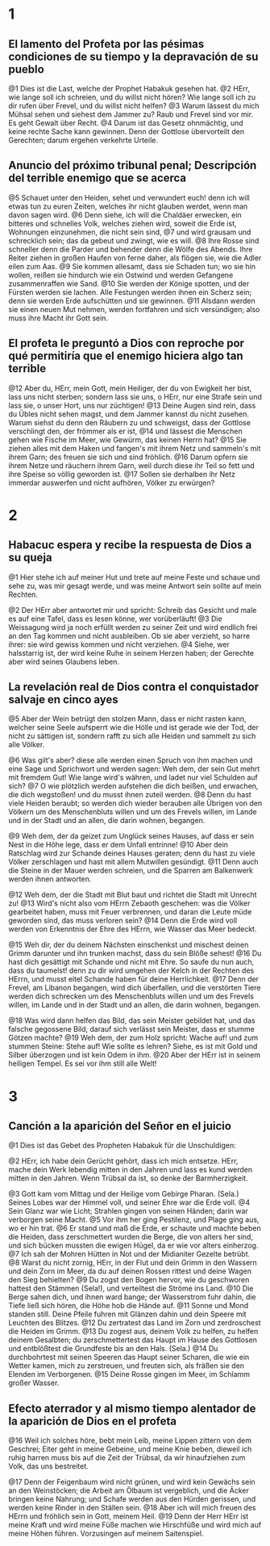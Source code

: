# 1
## El lamento del Profeta por las pésimas condiciones de su tiempo y la depravación de su pueblo
@1 Dies ist die Last, welche der Prophet Habakuk gesehen hat.
@2 HErr, wie lange soll ich schreien, und du willst nicht hören? Wie lange soll ich zu dir rufen über Frevel, und du willst nicht helfen?
@3 Warum lässest du mich Mühsal sehen und siehest dem Jammer zu? Raub und Frevel sind vor mir. Es geht Gewalt über Recht.
@4 Darum ist das Gesetz ohnmächtig, und keine rechte Sache kann gewinnen. Denn der Gottlose übervorteilt den Gerechten; darum ergehen verkehrte Urteile.

## Anuncio del próximo tribunal penal; Descripción del terrible enemigo que se acerca
@5 Schauet unter den Heiden, sehet und verwundert euch! denn ich will etwas tun zu euren Zeiten, welches ihr nicht glauben werdet, wenn man davon sagen wird.
@6 Denn siehe, ich will die Chaldäer erwecken, ein bitteres und schnelles Volk, welches ziehen wird, soweit die Erde ist, Wohnungen einzunehmen, die nicht sein sind,
@7 und wird grausam und schrecklich sein; das da gebeut und zwingt, wie es will.
@8 Ihre Rosse sind schneller denn die Parder und behender denn die Wölfe des Abends. Ihre Reiter ziehen in großen Haufen von ferne daher, als flögen sie, wie die Adler eilen zum Aas.
@9 Sie kommen allesamt, dass sie Schaden tun; wo sie hin wollen, reißen sie hindurch wie ein Ostwind und werden Gefangene zusammenraffen wie Sand.
@10 Sie werden der Könige spotten, und der Fürsten werden sie lachen. Alle Festungen werden ihnen ein Scherz sein; denn sie werden Erde aufschütten und sie gewinnen.
@11 Alsdann werden sie einen neuen Mut nehmen, werden fortfahren und sich versündigen; also muss ihre Macht ihr Gott sein.

## El profeta le preguntó a Dios con reproche por qué permitiría que el enemigo hiciera algo tan terrible
@12 Aber du, HErr, mein Gott, mein Heiliger, der du von Ewigkeit her bist, lass uns nicht sterben; sondern lass sie uns, o HErr, nur eine Strafe sein und lass sie, o unser Hort, uns nur züchtigen!
@13 Deine Augen sind rein, dass du Übles nicht sehen magst, und dem Jammer kannst du nicht zusehen. Warum siehst du denn den Räubern zu und schweigst, dass der Gottlose verschlingt den, der frömmer als er ist,
@14 und lässest die Menschen gehen wie Fische im Meer, wie Gewürm, das keinen Herrn hat?
@15 Sie ziehen alles mit dem Haken und fangen's mit ihrem Netz und sammeln's mit ihrem Garn; des freuen sie sich und sind fröhlich.
@16 Darum opfern sie ihrem Netze und räuchern ihrem Garn, weil durch diese ihr Teil so fett und ihre Speise so völlig geworden ist.
@17 Sollen sie derhalben ihr Netz immerdar auswerfen und nicht aufhören, Völker zu erwürgen?

# 2
## Habacuc espera y recibe la respuesta de Dios a su queja
@1 Hier stehe ich auf meiner Hut und trete auf meine Feste und schaue und sehe zu, was mir gesagt werde, und was meine Antwort sein sollte auf mein Rechten.

@2 Der HErr aber antwortet mir und spricht: Schreib das Gesicht und male es auf eine Tafel, dass es lesen könne, wer vorüberläuft!
@3 Die Weissagung wird ja noch erfüllt werden zu seiner Zeit und wird endlich frei an den Tag kommen und nicht ausbleiben. Ob sie aber verzieht, so harre ihrer: sie wird gewiss kommen und nicht verziehen.
@4 Siehe, wer halsstarrig ist, der wird keine Ruhe in seinem Herzen haben; der Gerechte aber wird seines Glaubens leben.

## La revelación real de Dios contra el conquistador salvaje en cinco ayes
@5 Aber der Wein betrügt den stolzen Mann, dass er nicht rasten kann, welcher seine Seele aufsperrt wie die Hölle und ist gerade wie der Tod, der nicht zu sättigen ist, sondern rafft zu sich alle Heiden und sammelt zu sich alle Völker.

@6 Was gilt's aber? diese alle werden einen Spruch von ihm machen und eine Sage und Sprichwort und werden sagen: Weh dem, der sein Gut mehrt mit fremdem Gut! Wie lange wird's währen, und ladet nur viel Schulden auf sich?
@7 O wie plötzlich werden aufstehen die dich beißen, und erwachen, die dich wegstoßen! und du musst ihnen zuteil werden.
@8 Denn du hast viele Heiden beraubt; so werden dich wieder berauben alle Übrigen von den Völkern um des Menschenbluts willen und um des Frevels willen, im Lande und in der Stadt und an allen, die darin wohnen, begangen.

@9 Weh dem, der da geizet zum Unglück seines Hauses, auf dass er sein Nest in die Höhe lege, dass er dem Unfall entrinne!
@10 Aber dein Ratschlag wird zur Schande deines Hauses geraten; denn du hast zu viele Völker zerschlagen und hast mit allem Mutwillen gesündigt.
@11 Denn auch die Steine in der Mauer werden schreien, und die Sparren am Balkenwerk werden ihnen antworten.

@12 Weh dem, der die Stadt mit Blut baut und richtet die Stadt mit Unrecht zu!
@13 Wird's nicht also vom HErrn Zebaoth geschehen: was die Völker gearbeitet haben, muss mit Feuer verbrennen, und daran die Leute müde geworden sind, das muss verloren sein?
@14 Denn die Erde wird voll werden von Erkenntnis der Ehre des HErrn, wie Wasser das Meer bedeckt.

@15 Weh dir, der du deinem Nächsten einschenkst und mischest deinen Grimm darunter und ihn trunken machst, dass du sein Blöße sehest!
@16 Du hast dich gesättigt mit Schande und nicht mit Ehre. So saufe du nun auch, dass du taumelst! denn zu dir wird umgehen der Kelch in der Rechten des HErrn, und musst eitel Schande haben für deine Herrlichkeit.
@17 Denn der Frevel, am Libanon begangen, wird dich überfallen, und die verstörten Tiere werden dich schrecken um des Menschenbluts willen und um des Frevels willen, im Lande und in der Stadt und an allen, die darin wohnen, begangen.

@18 Was wird dann helfen das Bild, das sein Meister gebildet hat, und das falsche gegossene Bild, darauf sich verlässt sein Meister, dass er stumme Götzen machte?
@19 Weh dem, der zum Holz spricht: Wache auf! und zum stummen Steine: Stehe auf! Wie sollte es lehren? Siehe, es ist mit Gold und Silber überzogen und ist kein Odem in ihm.
@20 Aber der HErr ist in seinem heiligen Tempel. Es sei vor ihm still alle Welt!

# 3
## Canción a la aparición del Señor en el juicio
@1 Dies ist das Gebet des Propheten Habakuk für die Unschuldigen:

@2 HErr, ich habe dein Gerücht gehört, dass ich mich entsetze. HErr, mache dein Werk lebendig mitten in den Jahren und lass es kund werden mitten in den Jahren. Wenn Trübsal da ist, so denke der Barmherzigkeit.

@3 Gott kam vom Mittag und der Heilige vom Gebirge Pharan. (Sela.) Seines Lobes war der Himmel voll, und seiner Ehre war die Erde voll.
@4 Sein Glanz war wie Licht; Strahlen gingen von seinen Händen; darin war verborgen seine Macht.
@5 Vor ihm her ging Pestilenz, und Plage ging aus, wo er hin trat.
@6 Er stand und maß die Erde, er schaute und machte beben die Heiden, dass zerschmettert wurden die Berge, die von alters her sind, und sich bücken mussten die ewigen Hügel, da er wie vor alters einherzog.
@7 Ich sah der Mohren Hütten in Not und der Midianiter Gezelte betrübt.
@8 Warst du nicht zornig, HErr, in der Flut und dein Grimm in den Wassern und dein Zorn im Meer, da du auf deinen Rossen rittest und deine Wagen den Sieg behielten?
@9 Du zogst den Bogen hervor, wie du geschworen hattest den Stämmen (Sela!), und verteiltest die Ströme ins Land.
@10 Die Berge sahen dich, und ihnen ward bange; der Wasserstrom fuhr dahin, die Tiefe ließ sich hören, die Höhe hob die Hände auf.
@11 Sonne und Mond standen still. Deine Pfeile fuhren mit Glänzen dahin und dein Speere mit Leuchten des Blitzes.
@12 Du zertratest das Land im Zorn und zerdroschest die Heiden im Grimm.
@13 Du zogest aus, deinem Volk zu helfen, zu helfen deinem Gesalbten; du zerschmettertest das Haupt im Hause des Gottlosen und entblößtest die Grundfeste bis an den Hals. (Sela.)
@14 Du durchbohrtest mit seinen Speeren das Haupt seiner Scharen, die wie ein Wetter kamen, mich zu zerstreuen, und freuten sich, als fräßen sie den Elenden im Verborgenen.
@15 Deine Rosse gingen im Meer, im Schlamm großer Wasser.

## Efecto aterrador y al mismo tiempo alentador de la aparición de Dios en el profeta
@16 Weil ich solches höre, bebt mein Leib, meine Lippen zittern von dem Geschrei; Eiter geht in meine Gebeine, und meine Knie beben, dieweil ich ruhig harren muss bis auf die Zeit der Trübsal, da wir hinaufziehen zum Volk, das uns bestreitet.

@17 Denn der Feigenbaum wird nicht grünen, und wird kein Gewächs sein an den Weinstöcken; die Arbeit am Ölbaum ist vergeblich, und die Äcker bringen keine Nahrung; und Schafe werden aus den Hürden gerissen, und werden keine Rinder in den Ställen sein.
@18 Aber ich will mich freuen des HErrn und fröhlich sein in Gott, meinem Heil.
@19 Denn der Herr HErr ist meine Kraft und wird meine Füße machen wie Hirschfüße und wird mich auf meine Höhen führen. Vorzusingen auf meinem Saitenspiel.
